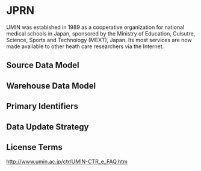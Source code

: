# JPRN

UMIN was establshed in 1989 as a cooperative organization for national medical schools in Japan, sponsored by the Ministry of Education, Culsutre, Science, Sports and Technology (MEXT), Japan. Its most services are now made available to other heath care researchers via the Internet.

## Source Data Model

## Warehouse Data Model

## Primary Identifiers

## Data Update Strategy

## License Terms

http://www.umin.ac.jp/ctr/UMIN-CTR_e_FAQ.htm
